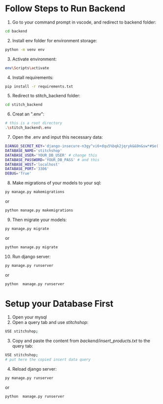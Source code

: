 # Follow Steps to Run Backend

1. Go to your command prompt in vscode, and redirect to backend folder:
```bash
cd backend
```

2. Install env folder for environment storage:
```bash
python -m venv env
```

3. Activate environment:
```bash
env\Scripts\activate
```

4. Install requirements:
```bash
pip install -r requirements.txt
```

5. Redirect to stitch_backend folder:
```bash
cd stitch_backend
```

6. Creat an ".env":
```bash
# this is a root directory
.\stitch_backend\.env
```

7. Open the .env and input this necessary data:
```bash
DJANGO_SECRET_KEY='django-insecure-n3gy^vi6+dqu5%bqk2jqryk&&9n&sw*#$e(!q&!3!3)+nkus1i'
DATABASE_NAME='stitchshop'
DATABASE_USER='YOUR_DB_USER' # change this
DATABASE_PASSWORD='YOUR_DB_PASS' # and this
DATABASE_HOST='localhost'
DATABASE_PORT='3306'
DEBUG='True'
```

8. Make migrations of your models to your sql:
```bash
py manage.py makemigrations
```
or
```bash
python manage.py makemigrations
```

9. Then migrate your models:
```bash
py manage.py migrate
```
or
```bash
python manage.py migrate
```

10. Run django server:
```bash
py manage.py runserver
```
or
```bash
python  manage.py runserver
```

# Setup your Database First
1. Open your mysql
2. Open a query tab and use *stitchshop*:
```bash
USE stitchshop;
```
3. Copy and paste the content from *backend/insert_products.txt* to the query tab:
```bash
USE stitchshop;
# put here the copied insert data query
```
4. Reload django server:
```bash
py manage.py runserver
```
or
```bash
python  manage.py runserver
```